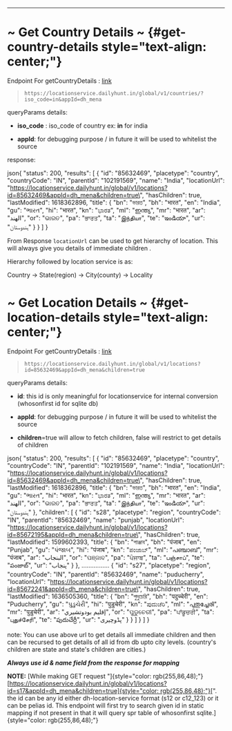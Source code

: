 ------------------------------------------------------------------------

# **\~ Get Country Details \~** {#get-country-details style="text-align: center;"}

Endpoint For getCountryDetails :
[link](https://locationservice.dailyhunt.in/global/v1/countries/?iso_code=in&appId=dh_mena)

> `https://locationservice.dailyhunt.in/global/v1/countries/?iso_code=in&appId=dh_mena`

queryParams details:

- **iso_code** : iso_code of country ex: **in** for india

- **appId**: for debugging purpose / in future it will be used to
  whitelist the source

response:

json{ \"status\": 200, \"results\": \[ { \"id\": \"85632469\",
\"placetype\": \"country\", \"countryCode\": \"IN\", \"parentId\":
\"102191569\", \"name\": \"India\", \"locationUrl\":
\"https://locationservice.dailyhunt.in/global/v1/locations?id=85632469&appId=dh_mena&children=true\",
\"hasChildren\": true, \"lastModified\": 1618362896, \"title\": {
\"bn\": \"ভারত\", \"bh\": \"भारत\", \"en\": \"India\", \"gu\": \"ભારત\",
\"hi\": \"भारत\", \"kn\": \"ಭಾರತ\", \"ml\": \"ഇന്ത്യ\", \"mr\": \"भारत\",
\"ar\": \"الهند\", \"or\": \"ଭାରତ\", \"pa\": \"ਭਾਰਤ\", \"ta\":
\"இந்தியா\", \"te\": \"ఇండియా\", \"ur\": \"ہندوستان\" } } \] }

From Response `locationUrl` can be used to get hierarchy of location.
This will always give you details of immediate children .

Hierarchy followed by location service is as:

Country → State(region) → City(county) → Locality

# **\~ Get Location Details \~** {#get-location-details style="text-align: center;"}

Endpoint For getCountryDetails :
[link](https://locationservice.dailyhunt.in/global/v1/countries/?iso_code=in&appId=dh_mena)

> `https://locationservice.dailyhunt.in/global/v1/locations?id=85632469&appId=dh_mena&children=true`

queryParams details:

- **id**: this id is only meaningful for locationservice for internal
  conversion (whosonfirst id for sqlite db)

- **appId**: for debugging purpose / in future it will be used to
  whitelist the source

- **children**=true will allow to fetch children, false will restrict to
  get details of children

json{ \"status\": 200, \"results\": \[ { \"id\": \"85632469\",
\"placetype\": \"country\", \"countryCode\": \"IN\", \"parentId\":
\"102191569\", \"name\": \"India\", \"locationUrl\":
\"https://locationservice.dailyhunt.in/global/v1/locations?id=85632469&appId=dh_mena&children=true\",
\"hasChildren\": true, \"lastModified\": 1618362896, \"title\": {
\"bn\": \"ভারত\", \"bh\": \"भारत\", \"en\": \"India\", \"gu\": \"ભારત\",
\"hi\": \"भारत\", \"kn\": \"ಭಾರತ\", \"ml\": \"ഇന്ത്യ\", \"mr\": \"भारत\",
\"ar\": \"الهند\", \"or\": \"ଭାରତ\", \"pa\": \"ਭਾਰਤ\", \"ta\":
\"இந்தியா\", \"te\": \"ఇండియా\", \"ur\": \"ہندوستان\" }, \"children\": \[ {
\"id\": \"s28\", \"placetype\": \"region\", \"countryCode\": \"IN\",
\"parentId\": \"85632469\", \"name\": \"punjab\", \"locationUrl\":
\"https://locationservice.dailyhunt.in/global/v1/locations?id=85672195&appId=dh_mena&children=true\",
\"hasChildren\": true, \"lastModified\": 1599602393, \"title\": {
\"bn\": \"পাঞ্জাব\", \"bh\": \"पंजाब\", \"en\": \"Punjab\", \"gu\":
\"પંજાબ\", \"hi\": \"पंजाब\", \"kn\": \"ಪಂಜಾಬ್\", \"ml\": \"പഞ്ചാബ്\",
\"mr\": \"पंजाब\", \"ar\": \"البنجاب\", \"or\": \"ପଞ୍ଜାବ\", \"pa\":
\"ਪੰਜਾਬ\", \"ta\": \"பஞ்சாப்\", \"te\": \"పంజాబ్\", \"ur\": \"پنجاب\" } },
\...\...\...\...\.... { \"id\": \"s27\", \"placetype\": \"region\",
\"countryCode\": \"IN\", \"parentId\": \"85632469\", \"name\":
\"puducherry\", \"locationUrl\":
\"https://locationservice.dailyhunt.in/global/v1/locations?id=85672241&appId=dh_mena&children=true\",
\"hasChildren\": true, \"lastModified\": 1636505360, \"title\": {
\"bn\": \"পুদুচেরি\", \"bh\": \"पदुच्चेरी\", \"en\": \"Puducherry\", \"gu\":
\"પુડુચેરી\", \"hi\": \"पुडुचेरी\", \"kn\": \"ಪುದುಚೆರಿ\", \"ml\": \"പുതുച്ചേരി\",
\"mr\": \"पुडुचेरी\", \"ar\": \"إقليم بودوتشيري\", \"or\": \"ପୁଡୁଚେରୀ\",
\"pa\": \"ਪਾਂਡੂਚਰੀ\", \"ta\": \"புதுச்சேரி\", \"te\": \"పుదుచేర్రీ\", \"ur\":
\"پڈوچیری\" } } \] } \] }

note: You can use above url to get details all immediate children and
then can be recursed to get details of all id from db upto city levels.
(country's children are state and state's children are cities.)

***Always use id & name field from the response for mapping***

**NOTE:** [While making GET request
"]{style="color: rgb(255,86,48);"}[[https://locationservice.dailyhunt.in/global/v1/locations?id=s17&appId=dh_mena&children=true]{style="color: rgb(255,86,48);"}](https://locationservice.dailyhunt.in/global/v1/locations?id=s17&appId=dh_mena&children=true)[".
the id can be any id either dh-location-service format (s12 or c12_123)
or it can be pelias id. This endpoint will first try to search given id
in static mapping if not present in that it will query spr table of
whosonfirst sqlite.]{style="color: rgb(255,86,48);"}
